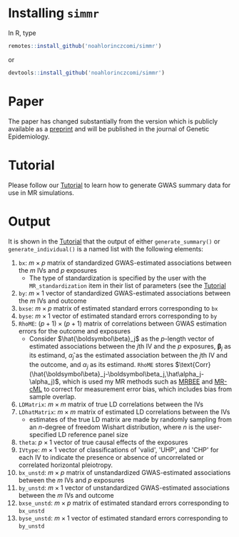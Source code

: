 # Installing `simmr`
In R, type
```R
remotes::install_github('noahlorinczcomi/simmr')
```
or
```R
devtools::install_github('noahlorinczcomi/simmr')
```
# Paper
The paper has changed substantially from the version which is publicly available as a [preprint](https://doi.org/10.1101/2023.09.11.556975) and will be published in the journal of Genetic Epidemiology.

# Tutorial
Please follow our [Tutorial](https://github.com/noahlorinczcomi/simmr/wiki/Tutorial) to learn how to generate GWAS summary data for use in MR simulations.
# Output
It is shown in the [Tutorial](https://github.com/noahlorinczcomi/simmr/wiki/Tutorial) that the output of either `generate_summary()` or `generate_individual()` is a named list with the following elements:
1. `bx`: $m\times p$ matrix of standardized GWAS-estimated associations between the $m$ IVs and $p$ exposures 
   - The type of standardization is specified by the user with the `MR_standardization` item in their list of parameters (see the [Tutorial](https://github.com/noahlorinczcomi/simmr/wiki/Tutorial)
2. `by`: $m\times 1$ vector of standardized GWAS-estimated associations between the $m$ IVs and outcome
3. `bxse`: $m\times p$ matrix of estimated standard errors corresponding to `bx`
4. `byse`: $m\times 1$ vector of estimated standard errors corresponding to `by`
5. `RhoME`: $(p+1)\times (p+1)$ matrix of correlations between GWAS estimation errors for the outcome and exposures
   - Consider $\hat{\boldsymbol\beta}_j$ as the $p$-length vector of estimated associations between the *j*th IV and the $p$ exposures, $\boldsymbol\beta_j$ as its estimand, $\hat\alpha_j$ as the estimated association between the *j*th IV and the outcome, and $\alpha_j$ as its estimand. `RhoME` stores $\text{Corr}(\hat{\boldsymbol\beta}_j-\boldsymbol\beta_j,\hat\alpha_j-\alpha_j)$, which is used my MR methods such as [MRBEE](https://doi.org/10.1101/2023.01.10.523480) and [MR-cML](https://doi.org/10.1016/j.ajhg.2023.02.014) to correct for measurement error bias, which includes bias from sample overlap.
6. `LDMatrix`: $m\times m$ matrix of true LD correlations between the IVs
7. `LDhatMatrix`: $m\times m$ matrix of estimated LD correlations between the IVs
   - estimates of the true LD matrix are made by randomly sampling from an *n*-degree of freedom Wishart distribution, where *n* is the user-specified LD reference panel size
8. `theta`: $p\times 1$ vector of true causal effects of the exposures
9. `IVtype`: $m\times 1$ vector of classifications of 'valid', 'UHP', and 'CHP' for each IV to indicate the presence or absence of uncorrelated or correlated horizontal pleiotropy.
10. `bx_unstd`: $m\times p$ matrix of unstandardized GWAS-estimated associations between the $m$ IVs and $p$ exposures
11. `by_unstd`: $m\times 1$ vector of unstandardized GWAS-estimated associations between the $m$ IVs and outcome
12. `bxse_unstd`: $m\times p$ matrix of estimated standard errors corresponding to `bx_unstd`
13. `byse_unstd`: $m\times 1$ vector of estimated standard errors corresponding to `by_unstd`
<!--
15. `true_variance_explained`: scalar value representing the true outcome variance explained by the causal effects of the exposures
    - When the user elects to use `generate_summary()` to generate their data, this value is calculated as `true_variance_explained`$:=\rho^2_{\alpha|\beta}=\boldsymbol\theta^\top(\mathbf{B}^\top\mathbf{R}\mathbf{B}+\boldsymbol\Sigma_\varepsilon)\boldsymbol\theta$, where $\mathbf{x}=\mathbf{B}^\top\mathbf{g}+\boldsymbol\varepsilon$, $\mathbf{g}$ is a vector of causal exposure SNP genotypes, $\mathbf{R}=\text{Cov}(\mathbf{g})$, and $\boldsymbol\Sigma_\varepsilon=\text{Cov}(\boldsymbol\epsilon
-->
